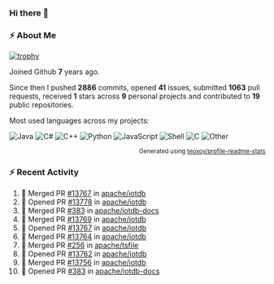 ### Hi there 👋

### :zap: About Me

[![trophy](https://github-profile-trophy.vercel.app/?username=HTHou&theme=onedark)](https://github.com/ryo-ma/github-profile-trophy)
   
Joined Github **7** years ago.

Since then I pushed **2886** commits, opened **41** issues, submitted **1063** pull requests, received **1** stars across **9** personal projects and contributed to **19** public repositories.

Most used languages across my projects:

![Java](https://img.shields.io/static/v1?style=flat-square&label=%E2%A0%80&color=555&labelColor=%23b07219&message=Java%EF%B8%B189.6%25)
![C#](https://img.shields.io/static/v1?style=flat-square&label=%E2%A0%80&color=555&labelColor=%23178600&message=C%23%EF%B8%B13.9%25)
![C++](https://img.shields.io/static/v1?style=flat-square&label=%E2%A0%80&color=555&labelColor=%23f34b7d&message=C%2B%2B%EF%B8%B12.7%25)
![Python](https://img.shields.io/static/v1?style=flat-square&label=%E2%A0%80&color=555&labelColor=%233572A5&message=Python%EF%B8%B10.7%25)
![JavaScript](https://img.shields.io/static/v1?style=flat-square&label=%E2%A0%80&color=555&labelColor=%23f1e05a&message=JavaScript%EF%B8%B10.5%25)
![Shell](https://img.shields.io/static/v1?style=flat-square&label=%E2%A0%80&color=555&labelColor=%2389e051&message=Shell%EF%B8%B10.4%25)
![C](https://img.shields.io/static/v1?style=flat-square&label=%E2%A0%80&color=555&labelColor=%23555555&message=C%EF%B8%B10.4%25)
![Other](https://img.shields.io/static/v1?style=flat-square&label=%E2%A0%80&color=555&labelColor=%23ededed&message=Other%EF%B8%B11.4%25)

<p align="right"><sub>Generated using <a href="https://github.com/marketplace/actions/profile-readme-stats">teoxoy/profile-readme-stats</a></sub></p>


<!--![](https://github.com/HTHou/HTHou/blob/output/github-contribution-grid-snake.svg)-->

<!--![Haonan Hou's github stats](https://github-readme-stats.vercel.app/api?username=HTHou&count_private=true&show_icons=true&theme=onedark)-->

<!--![Haonan Hou's wakatime stats](https://github-readme-stats.vercel.app/api/wakatime?username=HTHou&layout=compact&theme=onedark)-->

<!--![Top Langs](https://github-readme-stats.vercel.app/api/top-langs/?username=HTHou&theme=onedark&layout=compact)-->

### :zap: Recent Activity
<!--START_SECTION:activity-->
1. 🎉 Merged PR [#13767](https://github.com/apache/iotdb/pull/13767) in [apache/iotdb](https://github.com/apache/iotdb)
2. 💪 Opened PR [#13778](https://github.com/apache/iotdb/pull/13778) in [apache/iotdb](https://github.com/apache/iotdb)
3. 🎉 Merged PR [#383](https://github.com/apache/iotdb-docs/pull/383) in [apache/iotdb-docs](https://github.com/apache/iotdb-docs)
4. 🎉 Merged PR [#13769](https://github.com/apache/iotdb/pull/13769) in [apache/iotdb](https://github.com/apache/iotdb)
5. 💪 Opened PR [#13767](https://github.com/apache/iotdb/pull/13767) in [apache/iotdb](https://github.com/apache/iotdb)
6. 🎉 Merged PR [#13764](https://github.com/apache/iotdb/pull/13764) in [apache/iotdb](https://github.com/apache/iotdb)
7. 🎉 Merged PR [#256](https://github.com/apache/tsfile/pull/256) in [apache/tsfile](https://github.com/apache/tsfile)
8. 💪 Opened PR [#13762](https://github.com/apache/iotdb/pull/13762) in [apache/iotdb](https://github.com/apache/iotdb)
9. 🎉 Merged PR [#13756](https://github.com/apache/iotdb/pull/13756) in [apache/iotdb](https://github.com/apache/iotdb)
10. 💪 Opened PR [#383](https://github.com/apache/iotdb-docs/pull/383) in [apache/iotdb-docs](https://github.com/apache/iotdb-docs)
<!--END_SECTION:activity-->

<!--
**HTHou/HTHou** is a ✨ _special_ ✨ repository because its `README.md` (this file) appears on your GitHub profile.

Here are some ideas to get you started:

- 🔭 I’m currently working on ...
- 🌱 I’m currently learning ...
- 👯 I’m looking to collaborate on ...
- 🤔 I’m looking for help with ...
- 💬 Ask me about ...
- 📫 How to reach me: ...
- 😄 Pronouns: ...
- ⚡ Fun fact: ...
-->
